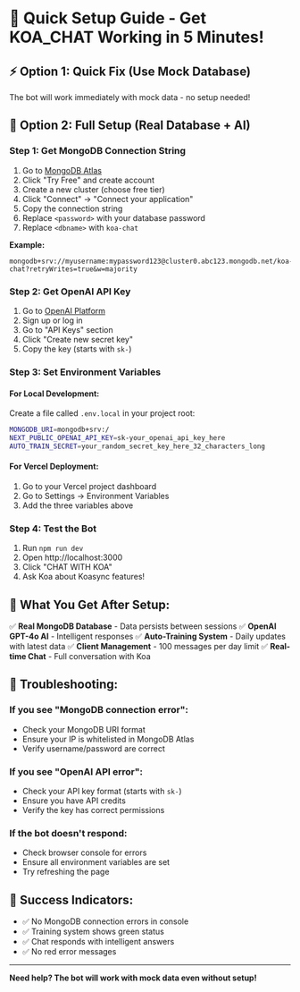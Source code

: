 # 🚀 Quick Setup Guide - Get KOA_CHAT Working in 5 Minutes!

## ⚡ **Option 1: Quick Fix (Use Mock Database)**
The bot will work immediately with mock data - no setup needed!

## 🔧 **Option 2: Full Setup (Real Database + AI)**

### **Step 1: Get MongoDB Connection String**
1. Go to [MongoDB Atlas](https://www.mongodb.com/atlas)
2. Click "Try Free" and create account
3. Create a new cluster (choose free tier)
4. Click "Connect" → "Connect your application"
5. Copy the connection string
6. Replace `<password>` with your database password
7. Replace `<dbname>` with `koa-chat`

**Example:**
```
mongodb+srv://myusername:mypassword123@cluster0.abc123.mongodb.net/koa-chat?retryWrites=true&w=majority
```

### **Step 2: Get OpenAI API Key**
1. Go to [OpenAI Platform](https://platform.openai.com/)
2. Sign up or log in
3. Go to "API Keys" section
4. Click "Create new secret key"
5. Copy the key (starts with `sk-`)

### **Step 3: Set Environment Variables**

#### **For Local Development:**
Create a file called `.env.local` in your project root:

```bash
MONGODB_URI=mongodb+srv:/
NEXT_PUBLIC_OPENAI_API_KEY=sk-your_openai_api_key_here
AUTO_TRAIN_SECRET=your_random_secret_key_here_32_characters_long
```

#### **For Vercel Deployment:**
1. Go to your Vercel project dashboard
2. Go to Settings → Environment Variables
3. Add the three variables above

### **Step 4: Test the Bot**
1. Run `npm run dev`
2. Open http://localhost:3000
3. Click "CHAT WITH KOA"
4. Ask Koa about Koasync features!

## 🎯 **What You Get After Setup:**

✅ **Real MongoDB Database** - Data persists between sessions
✅ **OpenAI GPT-4o AI** - Intelligent responses
✅ **Auto-Training System** - Daily updates with latest data
✅ **Client Management** - 100 messages per day limit
✅ **Real-time Chat** - Full conversation with Koa

## 🚨 **Troubleshooting:**

### **If you see "MongoDB connection error":**
- Check your MongoDB URI format
- Ensure your IP is whitelisted in MongoDB Atlas
- Verify username/password are correct

### **If you see "OpenAI API error":**
- Check your API key format (starts with `sk-`)
- Ensure you have API credits
- Verify the key has correct permissions

### **If the bot doesn't respond:**
- Check browser console for errors
- Ensure all environment variables are set
- Try refreshing the page

## 🎉 **Success Indicators:**

- ✅ No MongoDB connection errors in console
- ✅ Training system shows green status
- ✅ Chat responds with intelligent answers
- ✅ No red error messages

---

**Need help? The bot will work with mock data even without setup!**
